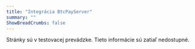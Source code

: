 ```yaml
---
title: "Integrácia BtcPayServer"
summary: ""
ShowBreadCrumbs: false
---
```


Stránky sú v testovacej prevádzke. Tieto informácie sú zatiaľ nedostupné.

